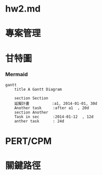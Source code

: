 # hw2.md

# 專案管理

# 甘特圖

### Mermaid
```mermaid
gantt
    title A Gantt Diagram

    section Section
    延擬計畫          :a1, 2014-01-01, 30d
    Another task     :after a1  , 20d
    section Another
    Task in sec      :2014-01-12  , 12d
    anther task      : 24d
```

# PERT/CPM


# 關鍵路徑
